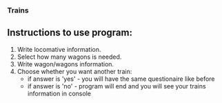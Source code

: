 ### Trains

## Instructions to use program:

1. Write locomative information.
2. Select how many wagons is needed.
3. Write wagon/wagons information.
4. Choose whether you want another train:
    - if answer is 'yes' - you will have the same questionaire like before
    - if answer is 'no' - program will end and you will see your trains information in console
